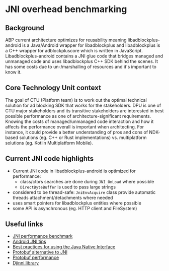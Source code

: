 JNI overhead benchmarking
=

## Background

ABP current architecture optimizes for reusability meaning libadblockplus-android
is a Java/Android wrapper for libadblockplus and libadblockplus is a C++ wrapper
for adblockpluscore which is written in JavaScript.
Libadblockplus-android contains a JNI glue code that bridges managed and unmanaged code
and uses libadblockplus C++ SDK behind the scenes. It has some costs due to un-/marshalling
of resources and it's important to know it.

## Core Technology Unit context

The goal of CTU (Platform team) is to work out the optimal technical solution for ad blocking SDK
that works for the stakeholders. DPU is one of CTU major stakeholders and its transitive stakeholders
are interested in best possible performance as one of architecture-significant requirements.
Knowing the costs of managed/unmanaged code interaction and how it affects the performance overall
is important when architecting. For instance, it could provide a better understanding of pros and cons of
NDK-based solutions (eg. C++ or Rust implementations) vs. multiplatform solutions (eg. Kotlin Multiplatform Mobile).

## Current JNI code highlights

* Current JNI code in libadblockplus-android is optimized for performance:
  * class/ctors searches are done during `JNI_OnLoad` where possible
  * `DirectByteBuffer` is used to pass large strings
* considered to be thread-safe: `JniEnvAcquire` class provide automatic threads attachment/detachments where needed
* uses smart pointers for libadblockplus entities where possible
* some API is asynchronous (eg. HTTP client and FileSystem)

## Useful links

* [JNI performance benchmark](https://web.archive.org/web/20120210162557/http://janet-project.sourceforge.net/papers/jnibench.pdf)
* [Android JNI tips](https://developer.android.com/training/articles/perf-jni)
* [Best practices for using the Java Native Interface](https://developer.ibm.com/articles/j-jni/)
* [Protobuf alternative to JNI](http://boyw165.github.io/android/2016/10/15/jni-and-protobuf.html)
* [Protobuf performance](https://github.com/protocolbuffers/protobuf/blob/master/docs/performance.md)
* [Djinni library](https://github.com/dropbox/djinni)